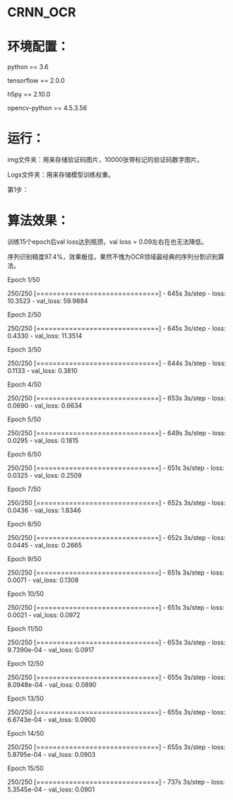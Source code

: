 # CRNN_OCR

# 环境配置：

python == 3.6

tensorflow == 2.0.0

h5py == 2.10.0

opencv-python == 4.5.3.56

# 运行：

img文件夹：用来存储验证码图片，10000张带标记的验证码数字图片。

Logs文件夹：用来存储模型训练权重。

第1步：

# 算法效果：

训练15个epoch后val loss达到瓶颈，val loss = 0.09左右在也无法降低。

序列识别精度97.4%，效果极佳，果然不愧为OCR领域最经典的序列分割识别算法。

Epoch 1/50

250/250 [==============================] - 645s 3s/step - loss: 10.3523 - val_loss: 59.9884

Epoch 2/50

250/250 [==============================] - 645s 3s/step - loss: 0.4330 - val_loss: 11.3514

Epoch 3/50

250/250 [==============================] - 644s 3s/step - loss: 0.1133 - val_loss: 0.3810

Epoch 4/50

250/250 [==============================] - 653s 3s/step - loss: 0.0690 - val_loss: 0.6634

Epoch 5/50

250/250 [==============================] - 649s 3s/step - loss: 0.0295 - val_loss: 0.1815

Epoch 6/50

250/250 [==============================] - 651s 3s/step - loss: 0.0325 - val_loss: 0.2509

Epoch 7/50

250/250 [==============================] - 652s 3s/step - loss: 0.0436 - val_loss: 1.8346

Epoch 8/50

250/250 [==============================] - 652s 3s/step - loss: 0.0445 - val_loss: 0.2665

Epoch 9/50

250/250 [==============================] - 651s 3s/step - loss: 0.0071 - val_loss: 0.1308

Epoch 10/50

250/250 [==============================] - 651s 3s/step - loss: 0.0021 - val_loss: 0.0972

Epoch 11/50

250/250 [==============================] - 653s 3s/step - loss: 9.7390e-04 - val_loss: 0.0917

Epoch 12/50

250/250 [==============================] - 655s 3s/step - loss: 8.0948e-04 - val_loss: 0.0890

Epoch 13/50

250/250 [==============================] - 655s 3s/step - loss: 6.6743e-04 - val_loss: 0.0900

Epoch 14/50

250/250 [==============================] - 655s 3s/step - loss: 5.8795e-04 - val_loss: 0.0903

Epoch 15/50

250/250 [==============================] - 737s 3s/step - loss: 5.3545e-04 - val_loss: 0.0901
